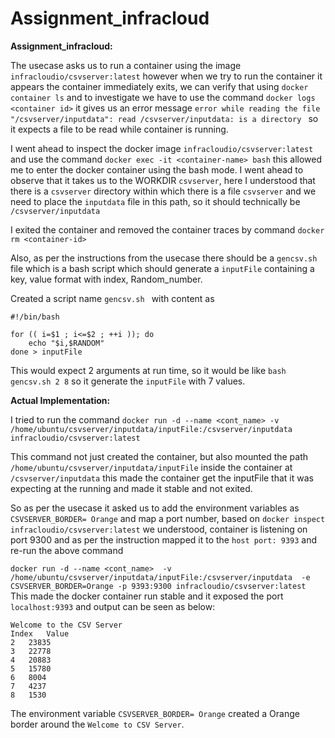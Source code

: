 # Assignment_infracloud
**Assignment_infracloud:**

The usecase asks us to run a container using the image `infracloudio/csvserver:latest` however when we try to run the container it appears the container immediately exits, we can verify that using `docker container ls` and to investigate we have to use the command `docker logs <container id>` it gives us an error message `error while reading the file "/csvserver/inputdata": read /csvserver/inputdata: is a directory `
so it expects a file to be read while container is running.

I went ahead to inspect the docker image `infracloudio/csvserver:latest` and use the command `docker exec -it <container-name> bash` this allowed me to enter the docker container using the bash mode. I went ahead to observe that it takes us to the WORKDIR `csvserver`, here I understood that there is a `csvserver` directory within which there is a file `csvserver` and we need to place the `inputdata` file in this path, so it should technically be `/csvserver/inputdata` 

I exited the container and removed the container traces by command `docker rm <container-id> `

Also, as per the instructions from the usecase there should be a `gencsv.sh ` file which is a bash script which should generate a `inputFile` containing a key, value format with index, Random_number.

Created a script name `gencsv.sh ` with content as
```
#!/bin/bash

for (( i=$1 ; i<=$2 ; ++i )); do
    echo "$i,$RANDOM"
done > inputFile
```

This would expect 2 arguments at run time, so it would be like `bash gencsv.sh 2 8` so it generate the `inputFile` with 7 values.

**Actual Implementation:**


I tried to run the command `docker run -d --name <cont_name> -v /home/ubuntu/csvserver/inputdata/inputFile:/csvserver/inputdata infracloudio/csvserver:latest`

This command not just created the container, but also mounted the path `/home/ubuntu/csvserver/inputdata/inputFile` inside the container at `/csvserver/inputdata` this made the container get the inputFile that it was expecting at the running and made it stable and not exited.

So as per the usecase it asked us to add the environment variables as `CSVSERVER_BORDER= Orange` and map a port number, based on `docker inspect infracloudio/csvserver:latest` we understood, container is listening on port 9300 and as per the instruction mapped it to the `host port: 9393` and re-run the above command 

`docker run -d --name <cont_name>  -v /home/ubuntu/csvserver/inputdata/inputFile:/csvserver/inputdata  -e CSVSERVER_BORDER=Orange -p 9393:9300 infracloudio/csvserver:latest` This made the docker container run stable and it exposed the port `localhost:9393` and output can be seen as below:

```
Welcome to the CSV Server
Index	Value
2	23835
3	22778
4	20883
5	15780
6	8004
7	4237
8	1530
```

The environment variable  `CSVSERVER_BORDER= Orange` created a Orange border around the `Welcome to CSV Server`.
